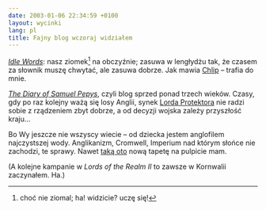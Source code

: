 ```yaml
---
date: 2003-01-06 22:34:59 +0100
layout: wycinki
lang: pl
title: Fajny blog wczoraj widziałem
---
```


<cite>[Idle Words](http://idlewords.com/ 'from a reprobate mind')</cite>: nasz ziomek[^1] na obczyźnie; zasuwa w lengłydżu tak, że czasem za słownik muszę chwytać, ale zasuwa dobrze. Jak mawia [Chlip](http://chlip.pl/ 'c’mon… naprawdę muszę go linkować?') – trafia do mnie.

<cite>[The Diary of Samuel Pepys](http://pepysdiary.com/ 'Clerk of the Acts and Secretary to the Admiralty')</cite>, czyli blog sprzed ponad trzech wieków. Czasy, gdy po raz kolejny ważą się losy Anglii, synek [Lorda Protektora](http://www.youtube.com/watch?v=DJ1yPz14LrU '„Oliver Cromwell” Monty Pythona') nie radzi sobie z rządzeniem zbyt dobrze, a od decyzji wojska zależy przyszłość kraju…

Bo Wy jeszcze nie wszyscy wiecie – od dziecka jestem anglofilem najczystszej wody. Anglikanizm, Cromwell, Imperium nad którym słońce nie zachodzi, te sprawy. Nawet [taką oto](wycinki/tube.png 'plan londyńskiego metra, rozkład geograficzny') nową tapetę na pulpicie mam.

(A kolejne kampanie w <cite>Lords of the Realm II</cite> to zawsze w Kornwalii zaczynałem. Ha.)

[^1]: choć nie ziomal; ha! widzicie? uczę się!
